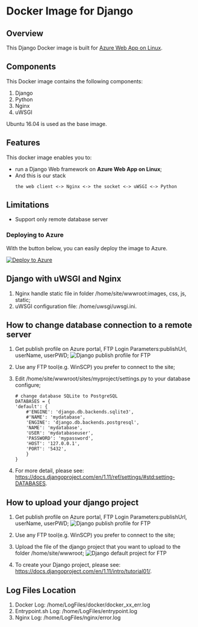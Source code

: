 # Docker Image for Django
## Overview
This Django Docker image is built for [Azure Web App on Linux](https://docs.microsoft.com/en-us/azure/app-service-web/app-service-linux-intro).

## Components
This Docker image contains the following components:

1. Django
2. Python
3. Nginx
4. uWSGI

Ubuntu 16.04 is used as the base image.

## Features
This docker image enables you to:

- run a Django Web framework on **Azure Web App on Linux**;
- And this is our stack
    ```
    the web client <-> Nginx <-> the socket <-> uWSGI <-> Python
    ```
## Limitations
- Support only remote database server

### Deploying to Azure
With the button below, you can easily deploy the image to Azure.

[![Deploy to Azure](http://azuredeploy.net/deploybutton.png)](https://azuredeploy.net/)


## Django with uWSGI and Nginx
1. Nginx handle static file in folder /home/site/wwwroot:images, css, js, static;
2. uWSGI configuration file: /home/uwsgi/uwsgi.ini.

## How to change database connection to a remote server
1. Get publish profile on Azure portal, FTP Login Parameters:publishUrl, userName, userPWD;
![Django publish profile for FTP](https://raw.githubusercontent.com/Song2017/Microsoft/devDjango/docker-library/django/django_publish_profile.PNG)

2. Use any FTP tool(e.g. WinSCP) you prefer to connect to the site;
3. Edit /home/site/wwwroot/sites/myproject/settings.py to your database configure;
    ```
    # change database SQLite to PostgreSQL
    DATABASES = {
    'default': {
        #'ENGINE': 'django.db.backends.sqlite3',
        #'NAME': 'mydatabase',
        'ENGINE': 'django.db.backends.postgresql',
        'NAME': 'mydatabase',
        'USER': 'mydatabaseuser',
        'PASSWORD': 'mypassword',
        'HOST': '127.0.0.1',
        'PORT': '5432',
        }
    }
    ```
4. For more detail, please see: https://docs.djangoproject.com/en/1.11/ref/settings/#std:setting-DATABASES.

## How to upload your django project
1. Get publish profile on Azure portal, FTP Login Parameters:publishUrl, userName, userPWD;
![Django publish profile for FTP](https://raw.githubusercontent.com/Song2017/Microsoft/devDjango/docker-library/django/django_publish_profile.PNG)

2. Use any FTP tool(e.g. WinSCP) you prefer to connect to the site;
3. Upload the file of the django project that you want to upload to the folder /home/site/wwwroot;
![Django default project for FTP](https://raw.githubusercontent.com/Song2017/Microsoft/devDjango/docker-library/django/django_default_project.PNG)

4. To create your Django project, please see: https://docs.djangoproject.com/en/1.11/intro/tutorial01/.

## Log Files Location
1. Docker Log:        /home/LogFiles/docker/docker_xx_err.log
2. Entrypoint.sh Log: /home/LogFiles/entrypoint.log
2. Nginx Log:         /home/LogFiles/nginx/error.log


